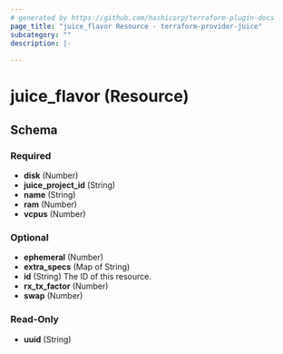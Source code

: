 ```yaml
---
# generated by https://github.com/hashicorp/terraform-plugin-docs
page_title: "juice_flavor Resource - terraform-provider-juice"
subcategory: ""
description: |-
  
---
```


# juice_flavor (Resource)





<!-- schema generated by tfplugindocs -->
## Schema

### Required

- **disk** (Number)
- **juice_project_id** (String)
- **name** (String)
- **ram** (Number)
- **vcpus** (Number)

### Optional

- **ephemeral** (Number)
- **extra_specs** (Map of String)
- **id** (String) The ID of this resource.
- **rx_tx_factor** (Number)
- **swap** (Number)

### Read-Only

- **uuid** (String)


